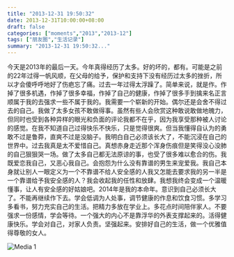 ```yaml
---
title: "2013-12-31 19:50:32"
date: 2013-12-31T10:00:00+08:00
draft: false
categories: ["moments","2013","2013-12"]
tags: ["朋友圈","生活记录"]
summary: "2013-12-31 19:50:32..."
---
```


今天是2013年的最后一天。今年真得经历了太多。好的坏的，都有。可能是之前的22年过得一帆风顺，在父母的给予，保护和支持下没有经历过太多的挫折，所以才会傻呼呼地好了伤疤忘了痛。过去一年过得太浮躁了。简单来说，就是作。作掉了很多机遇，作掉了很多幸福，作掉了自己的健康，作掉了很多手到擒来名正言顺属于我的去强求一些不属于我的。我需要一个崭新的开始。偶尔还是会舍不得过去的自己。我做了太多女孩不敢做得事。虽然有些人会欣赏这种敢说敢做地魄力，但同时也受到各种异样的眼光和负面的评论我都不在乎，因为我享受那种被人讨论的感觉。在我不知道自己过得快乐不快乐，只是觉得很爽。但当我懂得自认为的勇敢不过是鲁莽，直爽不过是没脑子。我明白自己必须该长大了，不能沉浸在自己的世界中。过去我真是太不爱惜自己。真想赤身走近那个浑身伤痕但是笑得没心没肺的自己狠狠哭一场。做了太多自己都无法原谅的事，也受了很多难以愈合的伤。我既爱恋我自己，又恶心我自己。会抱怨为什么没有靠谱的男生来宠爱我。我自己本身就让别人一眼定义为一个不靠谱不给人安全感的人我又怎能去要求我的另一半是一个靠谱给予我安全感的人？我会收起我的任性和放肆。我想我终会变成一个温暖懂事，让人有安全感的好姑娘吧。2014年是我的本命年。意识到自己必须长大了。不能再继续作下去。学会低调为人处事，调节健康的作息和饮食习惯。多学习多看书，努力充实自己的生活。把精力多放在学业上。多花点时间陪伴家人。不要强求一份感情，学会等待。一个强大的内心不是靠浮华的外表支撑起来的。活得健康快乐。学会对自己，对家人负责。坚强起来。安排好自己的生活，做一个优雅值得尊敬的女人。

![Media 1](/Moments/photos/2013-12-31/201312311950320.jpg)
